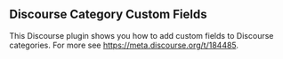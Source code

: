 ## Discourse Category Custom Fields

This Discourse plugin shows you how to add custom fields to Discourse categories. For more see https://meta.discourse.org/t/184485.